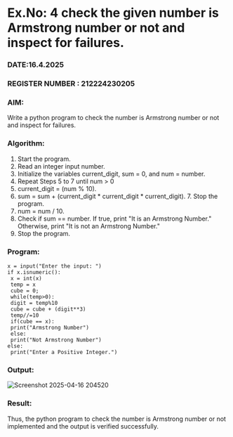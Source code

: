 # Ex.No: 4 check the given number is Armstrong number or not and inspect for failures.
### DATE:16.4.2025                                                                         
### REGISTER NUMBER : 212224230205
### AIM: 
Write a python program to check the number is Armstrong number or not and inspect for failures.

### Algorithm:
1.  Start the program.
2.	Read an integer input number.
3.	Initialize the variables current_digit, sum = 0, and num = number.
4.	Repeat Steps 5 to 7 until num > 0
5.	current_digit = (num % 10).
6.	sum = sum + (current_digit * current_digit * current_digit). 7. Stop the program.
7.	num = num / 10.
8.	Check if sum == number. If true, print "It is an Armstrong Number." Otherwise, print "It is not an Armstrong Number."
9.	Stop the program.

### Program:
```
x = input("Enter the input: ")
if x.isnumeric():
 x = int(x)
 temp = x
 cube = 0;
 while(temp>0):
 digit = temp%10
 cube = cube + (digit**3)
 temp//=10
 if(cube == x):
 print("Armstrong Number")
 else:
 print("Not Armstrong Number")
else:
 print("Enter a Positive Integer.")
```
### Output:



![Screenshot 2025-04-16 204520](https://github.com/user-attachments/assets/1e096c9d-864d-4eeb-b362-e2e8a4a0c513)



### Result:
Thus, the python program to check the number is Armstrong number or not implemented and the output is verified successfully.


